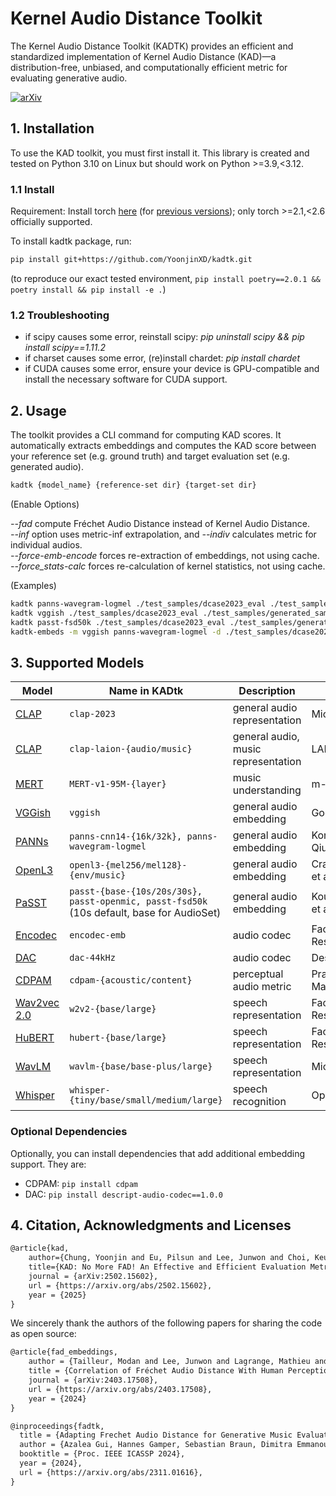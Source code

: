 # Kernel Audio Distance Toolkit
The Kernel Audio Distance Toolkit (KADTK) provides an efficient and standardized implementation of Kernel Audio Distance (KAD)—a distribution-free, unbiased, and computationally efficient metric for evaluating generative audio.

[![arXiv](https://img.shields.io/badge/arXiv-2502.15602-brightgreen.svg?style=flat-square)](https://arxiv.org/abs/2502.15602)

## 1. Installation

To use the KAD toolkit, you must first install it. This library is created and tested on Python 3.10 on Linux but should work on Python >=3.9,<3.12.

### 1.1 Install
Requirement: Install torch [here](https://pytorch.org/) (for [previous versions](https://pytorch.org/get-started/previous-versions/)); only torch >=2.1,<2.6 officially supported.

To install kadtk package, run:
```sh
pip install git+https://github.com/YoonjinXD/kadtk.git
```
(to reproduce our exact tested environment, ```pip install poetry==2.0.1 && poetry install && pip install -e .```)


### 1.2 Troubleshooting
- if scipy causes some error, reinstall scipy: *pip uninstall scipy && pip install scipy==1.11.2*
- if charset causes some error, (re)install chardet: *pip install chardet*
- if CUDA causes some error, ensure your device is GPU-compatible and install the necessary software for CUDA support.


## 2. Usage
The toolkit provides a CLI command for computing KAD scores. It automatically extracts embeddings and computes the KAD score between your reference set (e.g. ground truth) and target evaluation set (e.g. generated audio).
```sh
kadtk {model_name} {reference-set dir} {target-set dir}
```

(Enable Options)

*--fad* compute Fréchet Audio Distance instead of Kernel Audio Distance. <br/>
*--inf* option uses metric-inf extrapolation, and *--indiv* calculates metric for individual audios. <br/>
*--force-emb-encode* forces re-extraction of embeddings, not using cache. <br/>
*--force_stats-calc* forces re-calculation of kernel statistics, not using cache. <br/>


(Examples)
```sh
kadtk panns-wavegram-logmel ./test_samples/dcase2023_eval ./test_samples/generated_samples
kadtk vggish ./test_samples/dcase2023_eval ./test_samples/generated_samples --fad # it will calculate FAD instead of KAD
kadtk passt-fsd50k ./test_samples/dcase2023_eval ./test_samples/generated_samples --indiv scores.csv # it will save indivisual sample-wise scores in scores.csv
kadtk-embeds -m vggish panns-wavegram-logmel -d ./test_samples/dcase2023_eval ./test_samples/generated_samples # will only save each embeddings

```

## 3. Supported Models

| Model | Name in KADtk | Description | Creator |
| --- | --- | --- | --- |
| [CLAP](https://github.com/microsoft/CLAP) | `clap-2023` | general audio representation | Microsoft |
| [CLAP](https://github.com/LAION-AI/CLAP) | `clap-laion-{audio/music}` | general audio, music representation | LAION |
| [MERT](https://huggingface.co/m-a-p/MERT-v1-95M) | `MERT-v1-95M-{layer}` | music understanding | m-a-p |
| [VGGish](https://github.com/tensorflow/models/blob/master/research/audioset/vggish/README.md) | `vggish` | general audio embedding | Google |
| [PANNs](https://github.com/qiuqiangkong/audioset_tagging_cnn/README.md) | `panns-cnn14-{16k/32k}, panns-wavegram-logmel` | general audio embedding | Kong, Qiuqiang, et al. |
| [OpenL3](https://github.com/marl/openl3/README.md) | `openl3-{mel256/mel128}-{env/music}` | general audio embedding | Cramer, Aurora et al. |
| [PaSST](https://github.com/kkoutini/passt_hear21/README.md) | `passt-{base-{10s/20s/30s}, passt-openmic, passt-fsd50k` (10s default, base for AudioSet) | general audio embedding | Koutini, Khaled et al. |
| [Encodec](https://github.com/facebookresearch/encodec) | `encodec-emb` | audio codec | Facebook/Meta Research |
| [DAC](https://github.com/descriptinc/descript-audio-codec) | `dac-44kHz` | audio codec | Descript |
| [CDPAM](https://github.com/pranaymanocha/PerceptualAudio) | `cdpam-{acoustic/content}` | perceptual audio metric | Pranay Manocha et al. |
| [Wav2vec 2.0](https://github.com/facebookresearch/fairseq/blob/main/examples/wav2vec/README.md) | `w2v2-{base/large}` | speech representation | Facebook/Meta Research |
| [HuBERT](https://github.com/facebookresearch/fairseq/blob/main/examples/hubert/README.md) | `hubert-{base/large}` | speech representation | Facebook/Meta Research |
| [WavLM](https://github.com/microsoft/unilm/tree/master/wavlm) | `wavlm-{base/base-plus/large}` | speech representation | Microsoft |
| [Whisper](https://github.com/openai/whisper) | `whisper-{tiny/base/small/medium/large}` | speech recognition | OpenAI |


### Optional Dependencies

Optionally, you can install dependencies that add additional embedding support. They are:

* CDPAM: `pip install cdpam`
* DAC: `pip install descript-audio-codec==1.0.0`


## 4. Citation, Acknowledgments and Licenses
```latex
@article{kad,
    author={Chung, Yoonjin and Eu, Pilsun and Lee, Junwon and Choi, Keunwoo and Nam, Juhan and Chon, Ben Sangbae},
    title={KAD: No More FAD! An Effective and Efficient Evaluation Metric for Audio Generation}, 
    journal = {arXiv:2502.15602},
    url = {https://arxiv.org/abs/2502.15602},
    year = {2025}
}
```

We sincerely thank the authors of the following papers for sharing the code as open source:
```latex
@article{fad_embeddings,
    author = {Tailleur, Modan and Lee, Junwon and Lagrange, Mathieu and Choi, Keunwoo and Heller, Laurie M. and Imoto, Keisuke and Okamoto, Yuki},
    title = {Correlation of Fréchet Audio Distance With Human Perception of Environmental Audio Is Embedding Dependant},
    journal = {arXiv:2403.17508},
    url = {https://arxiv.org/abs/2403.17508},
    year = {2024}
}
```

```latex
@inproceedings{fadtk,
  title = {Adapting Frechet Audio Distance for Generative Music Evaluation},
  author = {Azalea Gui, Hannes Gamper, Sebastian Braun, Dimitra Emmanouilidou},
  booktitle = {Proc. IEEE ICASSP 2024},
  year = {2024},
  url = {https://arxiv.org/abs/2311.01616},
}
```